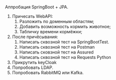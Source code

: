Аппробация SpringBoot + JPA.

1. Причесать WebAPI:
    1. Разложить по доменным областям;
    2. Добавить возможность кормить животное;
    3. Табличку времени кормёжки;
2. После причёсывания:
    1. Написать сквозной тест на SpringBootTest.
    2. Написать сквозной тест на Postman
    3. Написать сковзной тест на Assured
    4. Написать сквозной тест на Requests Python
3. Прикрутить keyCloak
4. Попробовать LDAP.
4. Попробовать RabbitMQ или Kafka.